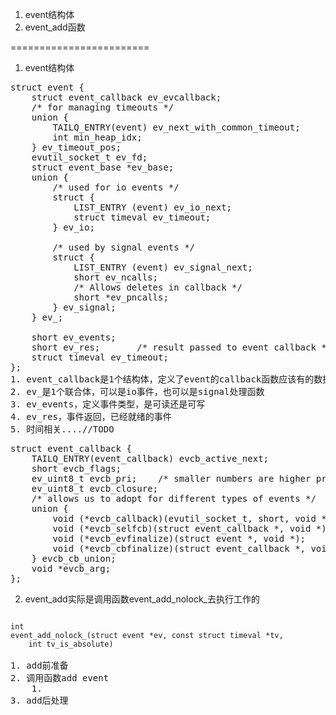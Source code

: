 1.	event结构体
2.	event_add函数

========================

1. event结构体
<pre>struct event {
	struct event_callback ev_evcallback;
	/* for managing timeouts */
	union {
		TAILQ_ENTRY(event) ev_next_with_common_timeout;
		int min_heap_idx;
	} ev_timeout_pos;
	evutil_socket_t ev_fd;
	struct event_base *ev_base;
	union {
		/* used for io events */
		struct {
			LIST_ENTRY (event) ev_io_next;
			struct timeval ev_timeout;
		} ev_io;

		/* used by signal events */
		struct {
			LIST_ENTRY (event) ev_signal_next;
			short ev_ncalls;
			/* Allows deletes in callback */
			short *ev_pncalls;
		} ev_signal;
	} ev_;

	short ev_events;
	short ev_res;		/* result passed to event callback */
	struct timeval ev_timeout;
};
1. event_callback是1个结构体，定义了event的callback函数应该有的数据成员
2. ev_是1个联合体，可以是io事件，也可以是signal处理函数
3. ev_events，定义事件类型，是可读还是可写
4. ev_res，事件返回，已经就绪的事件
5. 时间相关....//TODO
</pre>
<pre>
struct event_callback {
	TAILQ_ENTRY(event_callback) evcb_active_next;
	short evcb_flags;
	ev_uint8_t evcb_pri;	/* smaller numbers are higher priority */
	ev_uint8_t evcb_closure;
	/* allows us to adopt for different types of events */
	union {
		void (*evcb_callback)(evutil_socket_t, short, void *);
		void (*evcb_selfcb)(struct event_callback *, void *);
		void (*evcb_evfinalize)(struct event *, void *);
		void (*evcb_cbfinalize)(struct event_callback *, void *);
	} evcb_cb_union;
	void *evcb_arg;
};
</pre>

2. event\_add实际是调用函数event_add_nolock_去执行工作的

<pre>
<code>
int
event_add_nolock_(struct event *ev, const struct timeval *tv,
    int tv_is_absolute)
</code>
1. add前准备
2. 调用函数add event
	1. 
3. add后处理
</pre>

